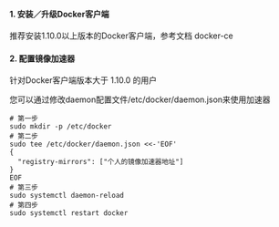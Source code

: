 #### 1. 安装／升级Docker客户端
推荐安装1.10.0以上版本的Docker客户端，参考文档 docker-ce

#### 2. 配置镜像加速器
针对Docker客户端版本大于 1.10.0 的用户

您可以通过修改daemon配置文件/etc/docker/daemon.json来使用加速器
```linux
# 第一步
sudo mkdir -p /etc/docker
# 第二步
sudo tee /etc/docker/daemon.json <<-'EOF'
{
  "registry-mirrors": ["个人的镜像加速器地址"]
}
EOF
# 第三步
sudo systemctl daemon-reload
# 第四步
sudo systemctl restart docker
```
